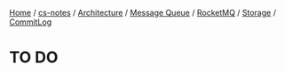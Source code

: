 [Home](https://mengxianbin.github.io) /
[cs-notes](https://mengxianbin.github.io/cs-notes/site) /
[Architecture](https://mengxianbin.github.io/cs-notes/site/Architecture) /
[Message Queue](https://mengxianbin.github.io/cs-notes/site/Architecture/Message%20Queue) /
[RocketMQ](https://mengxianbin.github.io/cs-notes/site/Architecture/Message%20Queue/RocketMQ) /
[Storage](https://mengxianbin.github.io/cs-notes/site/Architecture/Message%20Queue/RocketMQ/Storage) /
[CommitLog](https://mengxianbin.github.io/cs-notes/site/Architecture/Message%20Queue/RocketMQ/Storage/CommitLog)

# TO DO

